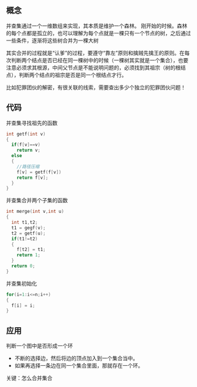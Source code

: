 ## 概念
并查集通过一个一维数组来实现，其本质是维护一个森林。
刚开始的时候。森林的每个点都是孤立的，也可以理解为每个点就是一棵只有一个节点的树，之后通过一些条件，逐渐将这些树合并为一棵大树

其实合并的过程就是“认爹”的过程，要遵守“靠左”原则和擒贼先擒王的原则。在每次判断两个结点是否已经在同一棵树中的时候（一棵树其实就是一个集合），也要注意必须求其根源，中间父节点是不能说明问题的，必须找到其祖宗（树的根结点），判断两个结点的祖宗是否是同一个根结点才行。

比如犯罪团伙的解密，有很关联的线索，需要查出多少个独立的犯罪团伙问题！
## 代码
并查集寻找祖先的函数
```c
int getf(int v)
{
  if(f[v]==v)
    return v;
  else
  {
    //路径压缩
    f[v] = getf(f[v])
    return f[v];
  }
}
```
并查集合并两个子集的函数
```c
int merge(int v,int u)
{
  int t1,t2;
  t1 = gegf(v);
  t2 = getf(u);
  if(t1!=t2)
  {
    f[t2] = t1;
    return 1;
  }
  return 0;
}
```
并查集初始化
```c
for(i=1:i<=n;i++)
{
  f[i] = i;
}
```
## 应用
判断一个图中是否形成一个环
- 不断的选择边，然后将边的顶点加入到一个集合当中。
- 如果再选择一条边在同一个集合里面，那就存在一个环。

关键：怎么合并集合
